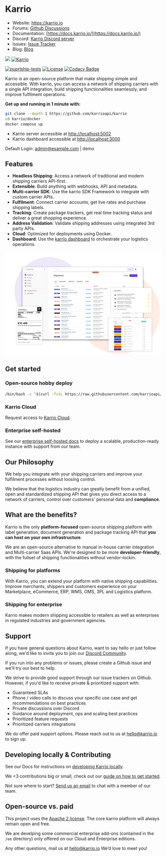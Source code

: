 # Karrio

-   Website: <https://karrio.io>
-   Forums: [Github Discussions](https://github.com/orgs/karrioapi/discussions)
-   Documentation: [https://docs.karrio.io/](https://docs.karrio.io/)
-   Discord: [Karrio Discord server](https://discord.gg/gS88uE7sEx)
-   Issues: [Issue Tracker](https://github.com/karrioapi/karrio/issues)
-   Blog: [Blog](https://karrio.io/blog)

<img referrerpolicy="no-referrer-when-downgrade" src="https://static.scarf.sh/a.png?x-pxid=e72dd847-dc7f-4f81-bce4-88eeb20d807f" />
<a href="https://karrio.io" target="_blank">
  <picture>
    <source media="(prefers-color-scheme: dark)" srcset="https://raw.githubusercontent.com/karrioapi/karrio/main/server/main/karrio/server/static/extra/branding/logo-inverted.svg" height="100px" />
    <img alt="Karrio" src="https://raw.githubusercontent.com/karrioapi/karrio/main/server/main/karrio/server/static/extra/branding/logo.svg" height="100px" />
  </picture>
</a>

[![puprlship-tests](https://github.com/karrioapi/karrio/actions/workflows/tests.yml/badge.svg)](https://github.com/karrioapi/karrio/actions/workflows/tests.yml)
[![License](https://img.shields.io/badge/License-Apache_2.0-blue.svg)](./LICENSE)
[![Codacy Badge](https://app.codacy.com/project/badge/Grade/cc2ac4fcb6004bca84e42a90d8acfe41)](https://www.codacy.com/gh/karrioapi/karrio/dashboard?utm_source=github.com&utm_medium=referral&utm_content=karrioapi/karrio&utm_campaign=Badge_Grade)

Karrio is an open-source platform that make shipping simple and accessible. With karrio, you can access a network of shipping carriers with a single API integration, build shipping functionalities seamlessly, and improve fulfilment operations.

**Get up and running in 1 minute with:**

```sh
git clone --depth 1 https://github.com/karrioapi/karrio
cd karrio/docker
docker compose up
```

-   Karrio server accessible at <http://localhost:5002>
-   Karrio dashboard accessible at <http://localhost:3000>

Default Login: admin@example.com | demo

## Features

-   **Headless Shipping**: Access a network of traditional and modern shipping carriers API-first.
-   **Extensible**: Build anything with webhooks, API and metadata.
-   **Multi-carrier SDK**: Use the karrio SDK Framework to integrate with custom carrier APIs.
-   **Fulfilment**: Connect carrier accounts, get live rates and purchase shipping labels.
-   **Tracking**: Create package trackers, get real time tracking status and deliver a great shopping experience.
-   **Address Validation**: Validate shipping addresses using integrated 3rd party APIs.
-   **Cloud**: Optimized for deployments using Docker.
-   **Dashboard**: Use the [karrio dashboard](https://github.com/karrioapi/karrio-dashboard) to orchestrate your logistics operations.

<img alt="Karrio Dashboard" src="screenshots/dashboard.png" />

## Get started

### Open-source hobby deploy

```bash
/bin/bash -c "$(curl -fsSL https://raw.githubusercontent.com/karrioapi/karrio/HEAD/bin/deploy-hobby)"
```

### Karrio Cloud

Request access to [Karrio Cloud](https://www.karrio.io/get-started).

### Enterprise self-hosted

See our [enterprise self-hosted docs](https://docs.karrio.io/self-hosting/enterprise) to deploy a scalable, production-ready instance with support from our team.

## Our Philosophy

We help you integrate with your shipping carriers and improve your fulfilment processes without loosing control.

We believe that the logistics industry can greatly benefit from a unified, open and standardized shipping API that gives you direct access to a network of carriers, control over customers' personal data and **compliance**.

## What are the benefits?

Karrio is the only **platform-focused** open-source shipping platform with label generation, document generation and package tracking API that **you can host on your own infrastructure**.

We are an open-source alternative to manual in-house carrier integration and Multi-carrier Saas APIs. We're designed to be more **developer-friendly**, with the fullset of shipping functionalities without vendor-lockin.

### Shipping for platforms

With Karrio, you can extend your platform with native shipping capabilities. Improve merchants, shippers and customers experience on your Marketplace, eCommerce, ERP, WMS, OMS, 3PL and Logistics platform.

### Shipping for enterprise

Karrio makes modern shipping accessible to retailers as well as enterprises in regulated industries and government agencies.

## Support

If you have general questions about Karrio, want to say hello or just follow along, we'd like to invite you to join our [Discord Community](https://discord.gg/gS88uE7sEx).

If you run into any problems or issues, please create a Github issue and we'll try our best to help.

We strive to provide good support through our issue trackers on Github. However, if you'd like to receive private & prioritized support with:

-   Guaranteed SLAs
-   Phone / video calls to discuss your specific use case and get recommendations on best practices
-   Private discussions over Discord
-   Guidance around deployment, ops and scaling best practices
-   Prioritized feature requests
-   Prioritized carriers integrations

We do offer paid support options. Please reach out to us at hello@karrio.io to sign up.

## Developing locally & Contributing

See our Docs for instructions on [developing Karrio locally](https://docs.karrio.io/contributing/development).

We <3 contributions big or small, check out our [guide on how to get started](https://docs.karrio.io/contributing/guidlines).

Not sure where to start? [Send us an email](mailto:dev@karrio.com?subject=Pairing%20session&body=I'd%20like%20to%20do%20a%20pairing%20session!) to chat with a member of our team.

## Open-source vs. paid

This project uses the [Apache 2 license](LICENSE). The core karrio platform will always remain open and free.

We are develping some commercial enterprise add-ons (contained in the `/ee` directory) only offered on our Cloud and Enterprise editions.

Any other questions, mail us at hello@karrio.io We’d love to meet you!
